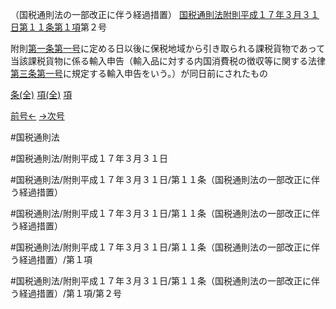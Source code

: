 （国税通則法の一部改正に伴う経過措置）
[国税通則法附則平成１７年３月３１日第１１条第１項](国税通則法＿＿＿＿附則平成１７年３月３１日第１１条第１項)第２号

附則[第一条](国税通則法＿＿＿＿附則平成１７年３月３１日第１条第１項)[第一号](国税通則法＿＿＿＿附則平成１７年３月３１日第１１条第１項第１号)に定める日以後に保税地域から引き取られる課税貨物であって当該課税貨物に係る輸入申告（輸入品に対する内国消費税の徴収等に関する法律[第三条](国税通則法＿＿＿＿附則平成１７年３月３１日第３条第１項)[第一号](国税通則法＿＿＿＿附則平成１７年３月３１日第１１条第１項第１号)に規定する輸入申告をいう。）が同日前にされたもの

[条(全)](国税通則法＿＿＿＿附則平成１７年３月３１日第１１条_.md)    [項(全)](国税通則法＿＿＿＿附則平成１７年３月３１日第１１条第１項_.md)    [項](国税通則法＿＿＿＿附則平成１７年３月３１日第１１条第１項.md)

[前号←](国税通則法＿＿＿＿附則平成１７年３月３１日第１１条第１項第１号.md)    [→次号](国税通則法＿＿＿＿附則平成１７年３月３１日第１１条第１項第３号.md)

#国税通則法

#国税通則法/附則平成１７年３月３１日

#国税通則法/附則平成１７年３月３１日/第１１条（国税通則法の一部改正に伴う経過措置）

#国税通則法/附則平成１７年３月３１日/第１１条（国税通則法の一部改正に伴う経過措置）

#国税通則法/附則平成１７年３月３１日/第１１条（国税通則法の一部改正に伴う経過措置）/第１項

#国税通則法/附則平成１７年３月３１日/第１１条（国税通則法の一部改正に伴う経過措置）/第１項/第２号

